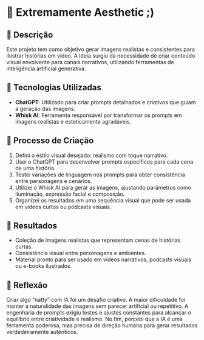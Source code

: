 # 🎨 Extremamente Aesthetic ;)

## 📒 Descrição
Este projeto tem como objetivo gerar imagens realistas e consistentes para ilustrar histórias em vídeo. A ideia surgiu da necessidade de criar conteúdo visual envolvente para canais narrativos, utilizando ferramentas de inteligência artificial generativa.

## 🤖 Tecnologias Utilizadas
- **ChatGPT**: Utilizado para criar prompts detalhados e criativos que guiam a geração das imagens.
- **Whisk AI**: Ferramenta responsável por transformar os prompts em imagens realistas e esteticamente agradáveis.

## 🧐 Processo de Criação
1. Defini o estilo visual desejado: realismo com toque narrativo.
2. Usei o ChatGPT para desenvolver prompts específicos para cada cena de uma história.
3. Testei variações de linguagem nos prompts para obter consistência entre personagens e cenários.
4. Utilizei o Whisk AI para gerar as imagens, ajustando parâmetros como iluminação, expressão facial e composição.
5. Organizei os resultados em uma sequência visual que pode ser usada em vídeos curtos ou podcasts visuais.

## 🚀 Resultados
- Coleção de imagens realistas que representam cenas de histórias curtas.
- Consistência visual entre personagens e ambientes.
- Material pronto para ser usado em vídeos narrativos, podcasts visuais ou e-books ilustrados.

## 💭 Reflexão
Criar algo “natty” com IA foi um desafio criativo. A maior dificuldade foi manter a naturalidade das imagens sem parecer artificial ou repetitivo. A engenharia de prompts exigiu testes e ajustes constantes para alcançar o equilíbrio entre criatividade e realismo. No fim, percebi que a IA é uma ferramenta poderosa, mas precisa de direção humana para gerar resultados verdadeiramente autênticos.

